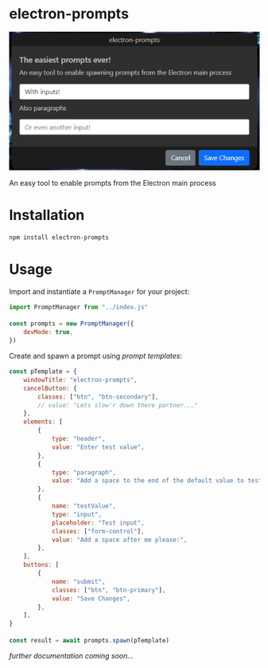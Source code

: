 
# electron-prompts
![Logo](assets/prompt-screenshot.png)

An easy tool to enable prompts from the Electron main process

# Installation
```bash
npm install electron-prompts
```

# Usage
Import and instantiate a `PromptManager` for your project:
```js
import PromptManager from "../index.js"

const prompts = new PromptManager({
	devMode: true,
})
```

Create and spawn a prompt using *prompt templates*:
```js
const pTemplate = {
	windowTitle: "electron-prompts",
	cancelButton: {
		classes: ["btn", "btn-secondary"],
		// value: "Lets slow'r down there partner..."
	},
	elements: [
		{
			type: "header",
			value: "Enter test value",
		},
		{
			type: "paragraph",
			value: "Add a space to the end of the default value to test changed value:",
		},
		{
			name: "testValue",
			type: "input",
			placeholder: "Test input",
			classes: ["form-control"],
			value: "Add a space after me please:",
		},
	],
	buttons: [
		{
			name: "submit",
			classes: ["btn", "btn-primary"],
			value: "Save Changes",
		},
	],
}

const result = await prompts.spawn(pTemplate)
```

*further documentation coming soon...*